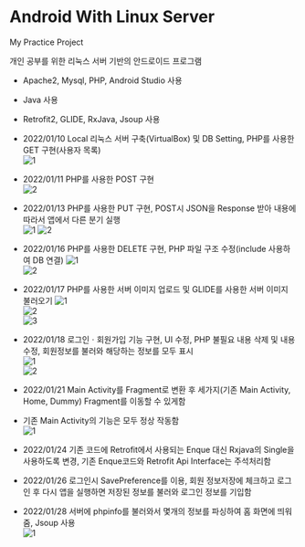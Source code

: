 # Android With Linux Server
My Practice Project

개인 공부를 위한 리눅스 서버 기반의 안드로이드 프로그램  
- Apache2, Mysql, PHP, Android Studio 사용  
- Java 사용  
- Retrofit2, GLIDE, RxJava, Jsoup 사용  

- 2022/01/10 Local 리눅스 서버 구축(VirtualBox) 및 DB Setting, PHP를 사용한 GET 구현(사용자 목록)  
![1](https://user-images.githubusercontent.com/97011241/148894536-4278cb30-8635-439c-b802-d26ecce9388f.png)

- 2022/01/11 PHP를 사용한 POST 구현  
![2](https://user-images.githubusercontent.com/97011241/148894613-0a99a44f-f05e-4b6d-be41-2eba82c513aa.png)  

- 2022/01/13 PHP를 사용한 PUT 구현, POST시 JSON을 Response 받아 내용에 따라서 앱에서 다른 분기 실행  
![1](https://user-images.githubusercontent.com/97011241/149296577-dfbc20a6-7a93-4949-a223-7091157f13ee.png)
![2](https://user-images.githubusercontent.com/97011241/149296586-414e208b-6d72-430b-9748-17265ff4a1da.png)  

- 2022/01/16 PHP를 사용한 DELETE 구현, PHP 파일 구조 수정(include 사용하여 DB 연결)
![1](https://user-images.githubusercontent.com/97011241/149626653-839d0cd1-c8ca-4838-85f5-94a834838826.png)  
![2](https://user-images.githubusercontent.com/97011241/149626655-9d40b84a-55d7-4ce5-a5d5-15e2bbfe12f2.png)  

- 2022/01/17 PHP를 사용한 서버 이미지 업로드 및 GLIDE를 사용한 서버 이미지 불러오기
![1](https://user-images.githubusercontent.com/97011241/149666054-87427874-c5b7-45b2-bbc9-2e00ed5729c7.png)  
![2](https://user-images.githubusercontent.com/97011241/149666056-d4978914-6da1-4692-b057-be144cee8405.png)  
![3](https://user-images.githubusercontent.com/97011241/149666058-87696a59-e8c3-4048-b627-64b680b6909c.png)  

- 2022/01/18 로그인ㆍ회원가입 기능 구현, UI 수정, PHP 불필요 내용 삭제 및 내용 수정, 회원정보를 불러와 해당하는 정보를 모두 표시  
![1](https://user-images.githubusercontent.com/97011241/149939710-148fc859-23b5-49af-9dbd-711f5bb684df.png)  
![2](https://user-images.githubusercontent.com/97011241/149939716-2873258e-ab8c-4f84-b5f3-f6cc2ca24fa2.png)  

- 2022/01/21 Main Activity를 Fragment로 변환 후 세가지(기존 Main Activity, Home, Dummy) Fragment를 이동할 수 있게함  
- 기존 Main Activity의 기능은 모두 정상 작동함  
![1](https://user-images.githubusercontent.com/97011241/150494113-fa265486-1352-48f4-b7b2-28e37ae6033b.png)  

- 2022/01/24 기존 코드에 Retrofit에서 사용되는 Enque 대신 Rxjava의 Single을 사용하도록 변경, 기존 Enque코드와 Retrofit Api Interface는 주석처리함  

- 2022/01/26 로그인시 SavePreference를 이용, 회원 정보저장에 체크하고 로그인 후 다시 앱을 실행하면 저장된 정보를 불러와 로그인 정보를 기입함  

- 2022/01/28 서버에 phpinfo를 불러와서 몇개의 정보를 파싱하여 홈 화면에 띄워줌, Jsoup 사용  
![1](https://user-images.githubusercontent.com/97011241/151493107-681b022f-3293-4d03-9f9d-485bee2f4616.png)
